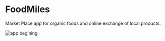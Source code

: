 # FoodMiles
Market Place app for organic foods and online exchange of local products.

![app begining](https://cdnb.artstation.com/p/assets/images/images/017/741/369/large/julia-ferreira-homescreen.jpg?1557174729)
